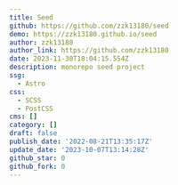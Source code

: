 ```yaml
---
title: Seed
github: https://github.com/zzk13180/seed
demo: https://zzk13180.github.io/seed
author: zzk13180
author_link: https://github.com/zzk13180
date: 2023-11-30T18:04:15.554Z
description: monorepo seed project
ssg:
  - Astro
css:
  - SCSS
  - PostCSS
cms: []
category: []
draft: false
publish_date: '2022-08-21T13:35:17Z'
update_date: '2023-10-07T13:14:28Z'
github_star: 0
github_fork: 0
---
```

